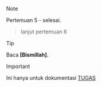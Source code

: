 
> [!NOTE]
> Pertemuan 5 - selesai.
>
> > lanjut pertemuan 6

> [!TIP]
> Baca **[Bismillah].**

> [!IMPORTANT]
> Ini hanya untuk dokumentasi <ins>TUGAS</ins>
